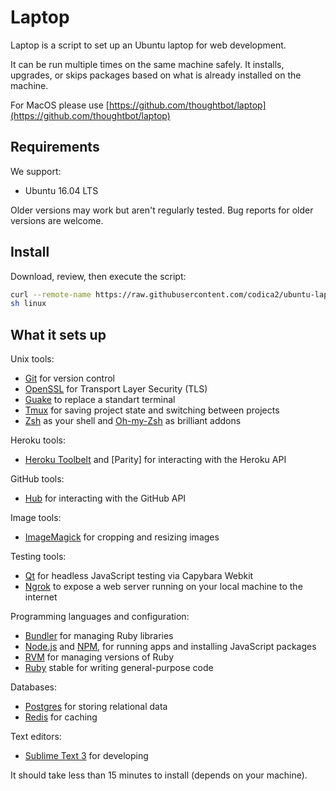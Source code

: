 Laptop
======

Laptop is a script to set up an Ubuntu laptop for web development.

It can be run multiple times on the same machine safely.
It installs, upgrades, or skips packages
based on what is already installed on the machine.

For MacOS please use [https://github.com/thoughtbot/laptop](https://github.com/thoughtbot/laptop)

Requirements
------------

We support:

* Ubuntu 16.04 LTS

Older versions may work but aren't regularly tested. Bug reports for older
versions are welcome.

Install
-------

Download, review, then execute the script:

```sh
curl --remote-name https://raw.githubusercontent.com/codica2/ubuntu-laptop-script/master/linux
sh linux
```

What it sets up
---------------

Unix tools:

* [Git] for version control
* [OpenSSL] for Transport Layer Security (TLS)
* [Guake] to replace a standart terminal
* [Tmux] for saving project state and switching between projects
* [Zsh] as your shell and [Oh-my-Zsh] as brilliant addons

[Git]: https://git-scm.com/
[OpenSSL]: https://www.openssl.org/
[Guake]: http://guake-project.org/
[Tmux]: http://tmux.github.io/
[Zsh]: http://www.zsh.org/
[Oh-my-Zsh]: http://ohmyz.sh/

Heroku tools:

* [Heroku Toolbelt] and [Parity] for interacting with the Heroku API

[Heroku Toolbelt]: https://toolbelt.heroku.com/

GitHub tools:

* [Hub] for interacting with the GitHub API

[Hub]: http://hub.github.com/

Image tools:

* [ImageMagick] for cropping and resizing images

Testing tools:

* [Qt] for headless JavaScript testing via Capybara Webkit
* [Ngrok] to expose a web server running on your local machine to the internet

[Qt]: http://qt-project.org/
[Ngrok]: https://ngrok.com/

Programming languages and configuration:

* [Bundler] for managing Ruby libraries
* [Node.js] and [NPM], for running apps and installing JavaScript packages
* [RVM] for managing versions of Ruby
* [Ruby] stable for writing general-purpose code

[Bundler]: http://bundler.io/
[ImageMagick]: http://www.imagemagick.org/
[Node.js]: http://nodejs.org/
[NPM]: https://www.npmjs.org/
[RVM]: https://github.com/sstephenson/rbenv
[Ruby]: https://www.ruby-lang.org/en/

Databases:

* [Postgres] for storing relational data
* [Redis] for caching

[Postgres]: http://www.postgresql.org/
[Redis]: https://redis.io/

Text editors:

* [Sublime Text 3] for developing

[Sublime Text 3]: https://www.sublimetext.com/

It should take less than 15 minutes to install (depends on your machine).
